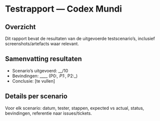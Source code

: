 
# Testrapport — Codex Mundi

Overzicht
---------
Dit rapport bevat de resultaten van de uitgevoerde testscenario’s, inclusief screenshots/artefacts waar relevant.

Samenvatting resultaten
-----------------------
- Scenario’s uitgevoerd: __/10
- Bevindingen: ____ (P0:_, P1:_, P2:_)
- Conclusie: [te vullen]

Details per scenario
--------------------
Voor elk scenario: datum, tester, stappen, expected vs actual, status, bevindingen, referentie naar issues/tickets.


